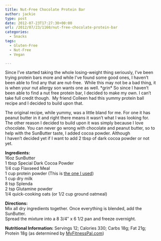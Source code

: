 ```yaml
---
title: Nut-Free Chocolate Protein Bar
author: jackie
type: post
date: 2012-07-23T17:27:30+00:00
url: /2012/07/23/1160/nut-free-chocolate-protein-bar
categories:
  - Snacks
tags:
  - Gluten-Free
  - Nut-Free
  - Vegan

---
```

Since I&#8217;ve started taking the whole losing-weight thing seriously, I&#8217;ve been trying protein bars more and while I&#8217;ve found some good ones, I haven&#8217;t been able to find any that are nut-free.  While this may not be a bad thing, it is when your nut allergy son wants one as well. \*grin\* So since I haven&#8217;t been able to find a nut free protein bar, I decided to make my own. I can&#8217;t take full credit though.  My friend Colleen had this yummy protein ball recipe and I decided to build upon that.

The original recipe, while yummy, was a little bland for me. For one it has peanut butter in it and right there means it wasn&#8217;t what I was looking for. The other reason I decided to build upon it was simply because I love chocolate. You can never go wrong with chocolate and peanut butter, so to help with the SunButter taste, I added cocoa powder. Although I haven&#8217;t decided yet if I want to add 2 tbsp of dark cocoa powder or not yet.

**Ingredients:**  
16oz SunButter  
1 tbsp Special Dark Cocoa Powder  
1/4 cup Flaxseed Meal  
1 cup protein powder (This is [the one I used][1])  
1 cup dry milk  
8 tsp Splenda  
2 tsp Glutamine powder  
1/4 quick-cooking oats (or 1/2 cup ground oatmeal)

**Directions:**  
Mix all dry ingredients together. Once everything is blended, add the SunButter.  
Spread the mixture into a 8 3/4&#8243; x 6 1/2 pan and freeze overnight.

**Nutritional Information:** Servings 12; Calories 330; Carbs 18g; Fat 21g; Protein 18g (as determined by [MyFitnessPal.com][2])

 [1]: http://www.amazon.com/Body-Fortress-Protein-Powder-Vanilla/dp/B001G8Y948?tag=literescap-20
 [2]: http://www.myfitnesspal.com/recipe/calculator